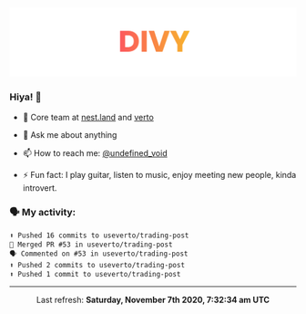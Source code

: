 
![](https://github.com/divy-work/divy-work/raw/master/assets/divy.png)

### Hiya! 👋

- 🔭 Core team at [nest.land](https://github.com/nestdotland/nest.land) and [verto](https://github.com/useverto/verto)

- 💬 Ask me about anything

- 📫 How to reach me: [@undefined_void](https://instagram.com/divy.exe)

- ⚡ Fun fact: I play guitar, listen to music, enjoy meeting new people, kinda introvert.

### 🗣 My activity:

```
⬆️ Pushed 16 commits to useverto/trading-post
🎉 Merged PR #53 in useverto/trading-post
🗣 Commented on #53 in useverto/trading-post
⬆️ Pushed 2 commits to useverto/trading-post
⬆️ Pushed 1 commit to useverto/trading-post
```

------------
<p align="center">Last refresh: <b>Saturday, November 7th 2020, 7:32:34 am UTC</b></p>
